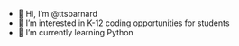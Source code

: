 - 👋 Hi, I’m @ttsbarnard
- 👀 I’m interested in K-12 coding opportunities for students
- 🌱 I’m currently learning Python

<!---
ttsbarnard/ttsbarnard is a ✨ special ✨ repository because its `README.md` (this file) appears on your GitHub profile.
You can click the Preview link to take a look at your changes.
--->
